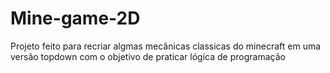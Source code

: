 # Mine-game-2D
Projeto feito para recriar algmas mecânicas classicas do minecraft em uma versão topdown com o objetivo de praticar lógica de programação
